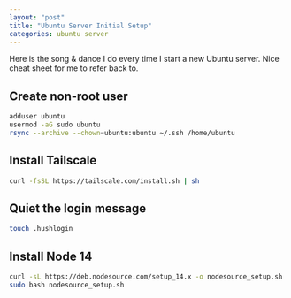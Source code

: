 ```yaml
---
layout: "post"
title: "Ubuntu Server Initial Setup"
categories: ubuntu server
---
```


Here is the song & dance I do every time I start a new Ubuntu server. Nice cheat sheet for me to refer back to.
<!--more-->

## Create non-root user

``` bash
adduser ubuntu
usermod -aG sudo ubuntu
rsync --archive --chown=ubuntu:ubuntu ~/.ssh /home/ubuntu
```

## Install Tailscale

``` bash
curl -fsSL https://tailscale.com/install.sh | sh
```

## Quiet the login message

``` bash
touch .hushlogin
```

## Install Node 14

``` bash
curl -sL https://deb.nodesource.com/setup_14.x -o nodesource_setup.sh
sudo bash nodesource_setup.sh
```

